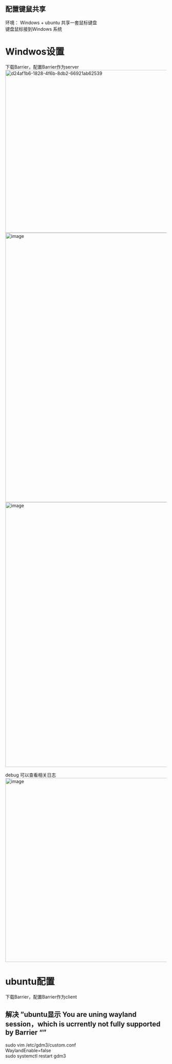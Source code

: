 ## 配置键鼠共享

环境： Windows + ubuntu 共享一套鼠标键盘  
键盘鼠标接到Windows 系统  

# Windwos设置
下载Barrier，配置Barrier作为server
<img width="647" height="507" alt="d24af1b6-1828-4f6b-8db2-66921ab62539" src="https://github.com/user-attachments/assets/3c39a870-7e17-4550-bec0-c2fe64cca356" />
<img width="891" height="839" alt="image" src="https://github.com/user-attachments/assets/1447c8c1-0c9e-4369-ba3e-a62a656e15e8" />
<img width="627" height="825" alt="image" src="https://github.com/user-attachments/assets/ef64232f-b312-4720-9e1c-9091fd15e896" />

debug 可以查看相关日志
<img width="809" height="573" alt="image" src="https://github.com/user-attachments/assets/3e19226d-cefb-4211-985b-8f42a9c16ab0" />


# ubuntu配置

下载Barrier，配置Barrier作为client


## 解决 ”ubuntu显示 You are uning wayland session，which is ucrrently not fully supported by Barrier “”
  sudo vim /etc/gdm3/custom.conf  
  WaylandEnable=false  
  sudo systemctl restart gdm3  





